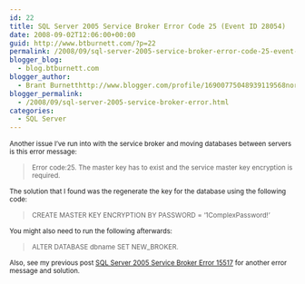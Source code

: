 ```yaml
---
id: 22
title: SQL Server 2005 Service Broker Error Code 25 (Event ID 28054)
date: 2008-09-02T12:06:00+00:00
guid: http://www.btburnett.com/?p=22
permalink: /2008/09/sql-server-2005-service-broker-error-code-25-event-id-28054.html
blogger_blog:
  - blog.btburnett.com
blogger_author:
  - Brant Burnetthttp://www.blogger.com/profile/16900775048939119568noreply@blogger.com
blogger_permalink:
  - /2008/09/sql-server-2005-service-broker-error.html
categories:
  - SQL Server
---
```

<div xmlns="http://www.w3.org/1999/xhtml">
  <span id="_ctl0_MainContent_PostFlatView"><span><small>Another issue I&#8217;ve run into with the service broker and moving databases between servers is this error message:<br /></small></span></span></p>

  <blockquote>
    <p>
      <span id="_ctl0_MainContent_PostFlatView"><span><small>Error code:25. The master key has to exist and the service master key encryption is required.</small></span></span><br /><span id="_ctl0_MainContent_PostFlatView"><span></span></span>
    </p>
  </blockquote>

  <p>
    <span id="_ctl0_MainContent_PostFlatView"><span><small>The solution that I found was the regenerate the key for the database using the following code:<br /></small></span></span>
  </p>

  <blockquote>
    <p>
      <span id="_ctl0_MainContent_PostFlatView"><span><small>CREATE MASTER KEY ENCRYPTION BY PASSWORD = &#8216;1ComplexPassword!&#8217;</small></span></span><br /><span id="_ctl0_MainContent_PostFlatView"><span></span></span>
    </p>
  </blockquote>

  <p>
    <span id="_ctl0_MainContent_PostFlatView"><span><small>You might also need to run the following afterwards:<br /></small></span></span>
  </p>

  <blockquote>
    <p>
      <span id="_ctl0_MainContent_PostFlatView"><span><small>ALTER DATABASE dbname SET NEW_BROKER.</small></span></span><br /><span id="_ctl0_MainContent_PostFlatView"><span></span></span>
    </p>
  </blockquote>

  <p>
    <span id="_ctl0_MainContent_PostFlatView"><span><small>Also, see my previous post <a href="http://blog.btburnett.com/2008/05/sql-server-2005-service-broker-error.html">SQL Server 2005 Service Broker Error 15517</a> for another error message and solution.</small></span><br /> </span></div>

